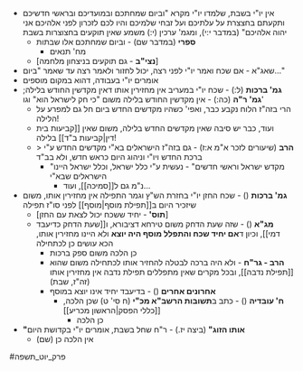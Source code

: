 * אין יו"י בשבת, שלמדו יו"י מקרא "וביום שמחתכם ובמועדיכם ובראשי חדשיכם ותקעתם בחצצרת על עלתיכם ועל זבחי שלמיכם והיו לכם לזכרון לפני אלהיכם אני יהוה אלהיכם" (במדבר י:י), ומגמ' ערכין (י:) משמע שאין תוקעים בחצוצרות בשבת
	* **ספרי** (במדבר שם) - וביום שמחתכם אלו שבתות
		* מח' תנאים
	* \[**נצי"ב** - גם תוקעים בניצחון מלחמה\]
* שאג"א - אם שכח ואמר יו"י לפני רצה, יכול לחזור ולאמר רצה עד שאמר "ביום…"
* אומרים יו"י בעבודה, דהוא במקום מוספים
* **גמ' ברכות** (ל:) - שכח יו"י במעריב אין מחזירין אותו דאין מקדשין החודש בלילה; **גמ' ר"ה** (כה:) - אין מקדשין החודש בלילה משום "כי חק לישראל הוא" וגו'
	* הרי בזה"ז הלוח נקבע כבר, ואפי' כשהיו מקדשים החדש ביום חל גם למפרע על הלילה\!
	* ועוד, כבר יש סיבה שאין מקדשים החדש בלילה, משום שאין [[קביעות בית דין|קביעות ב"ד]] בלילה\!
	* \> **הרב** (שיעורים לזכר א"מ א:ז) - גם בזה"ז הישראלים בא"י מקדשים החדש ע"י ברכת החדש ויו"י וניהוג היום כראש חדש, ולא בב"ד
		* "מקדש ישראל וראשי חדשים" - נעשית ע"י כלל ישראל, וכלל ישראל היינו הישראלים שבא"י
			* נ"מ גם ל[[סמיכה]], ועוד…
* **גמ' ברכות** () - שכח החזן יו"י בחזרת הש"ץ וגמר התפילה אין מחזירין אותו, משום שיזכיר היום ב[[תפילת מוסף|מוסף]] לפני סו"ז תפילה
	* \[**תוס'** - יחיד ששכח יכול לצאת עם החזן\]
	* **מג"א** () - שזה שעת הדחק משום טירחא דציבורא, ו[[שעת הדחק כדיעבד דמי]], וכיון ד**אם יחיד שכח והתפלל מוסף היה יוצא** ולא היינו מחזירין אותו, הכא עושים כן לכתחילה
		* כן הלכה משום ספק ברכות
		* **הרב - גר"ח** - ולא היה ברכה לבטלה להחזיר אותו לכתחילה משום שהוא [[תפילת נדבה]], ובכל מקרים שאין מתפללים תפילת נדבה אין מחזירין אותו (זה"ז, שבת)
		* **אחרונים אחרים** () - בדיעבד יחיד אינו יוצא במוסף
			* **ח' עובדיה** () - כתב ב**תשובות הרשב"א מכ"י** (ח סי' ט) שכן הלכה, [[כללי הפסק|הראשון מכריע]]
				* כן הלכה
* **"אותו הזוג"** (ביצה יז.) - ר"ח שחל בשבת, אומרים יו"י בקדושת היום
	* אין הלכה כן (שם)

#פרק_יוט_תשפה 